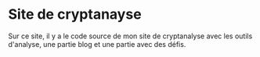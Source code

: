 <h1>Site de cryptanayse</h1>
Sur ce site, il y a le code source de mon site de cryptanalyse avec les outils d'analyse, une partie blog et une partie avec des défis.
